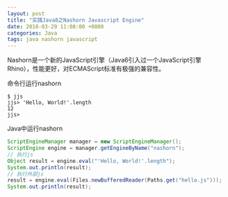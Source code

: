 ```yaml
---
layout: post
title: "实践Java8之Nashorn Javascript Engine"
date: 2018-03-29 11:08:00 +0800
categories: Java
tags: java nashorn javascript
---
```


Nashorn是一个新的JavaScript引擎（Java6引入过一个JavaScript引擎Rhino），性能更好，对ECMAScript标准有极强的兼容性。

命令行运行nashorn

```shell
$ jjs
jjs> 'Hello, World!'.length
12
jjs>
```

Java中运行nashorn

```java
ScriptEngineManager manager = new ScriptEngineManager();
ScriptEngine engine = manager.getEngineByName("nashorn");
// 执行js
Object result = engine.eval("'Hello, World!'.length");
System.out.println(result);
// 执行外部js
result = engine.eval(Files.newBufferedReader(Paths.get("hello.js")));
System.out.println(result);
```